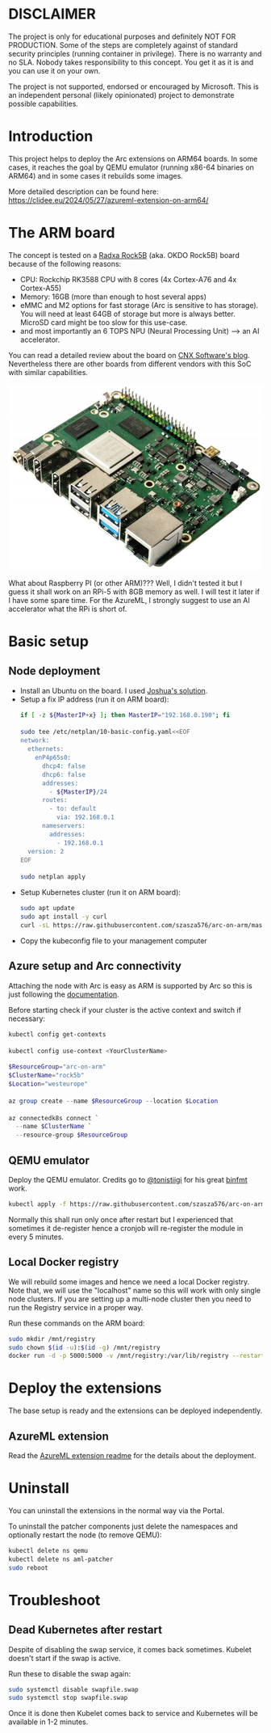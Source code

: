 # DISCLAIMER
The project is only for educational purposes and definitely NOT FOR PRODUCTION. Some of the steps are completely against of standard security principles (running container in privilege). There is no warranty and no SLA. Nobody takes responsibility to this concept. You get it as it is and you can use it on your own.

The project is not supported, endorsed or encouraged by Microsoft. This is an independent personal (likely opinionated) project to demonstrate possible capabilities.

# Introduction
This project helps to deploy the Arc extensions on ARM64 boards. In some cases, it reaches the goal by QEMU emulator (running x86-64 binaries on ARM64) and in some cases it rebuilds some images.

More detailed description can be found here: https://clidee.eu/2024/05/27/azureml-extension-on-arm64/

# The ARM board
The concept is tested on a [Radxa Rock5B](https://radxa.com/products/rock5/5b/) (aka. OKDO Rock5B) board because of the following reasons:
- CPU: Rockchip RK3588 CPU with 8 cores (4x Cortex-A76 and 4x Cortex-A55)
- Memory: 16GB (more than enough to host several apps)
- eMMC and M2 options for fast storage (Arc is sensitive to has storage). You will need at least 64GB of storage but more is always better. MicroSD card might be too slow for this use-case.
- and most importantly an 6 TOPS NPU (Neural Processing Unit) --> an AI accelerator.

You can read a detailed review about the board on [CNX Software's blog](https://www.cnx-software.com/2022/01/09/rock5-model-b-rk3588-single-board-computer/). Nevertheless there are other boards from different vendors with this SoC with similar capabilities.

[![Rock5B](./img/Rock5B.jpg)](./img/Rock5B.jpg)

What about Raspberry PI (or other ARM)??? Well, I didn't tested it but I guess it shall work on an RPi-5 with 8GB memory as well. I will test it later if I have some spare time. For the AzureML, I strongly suggest to use an AI accelerator what the RPi is short of.

# Basic setup

## Node deployment
- Install an Ubuntu on the board. I used [Joshua's solution](https://github.com/Joshua-Riek/ubuntu-rockchip).
- Setup a fix IP address (run it on ARM board):
  ```bash
  if [ -z ${MasterIP+x} ]; then MasterIP="192.168.0.190"; fi
  
  sudo tee /etc/netplan/10-basic-config.yaml<<EOF
  network:
    ethernets:
      enP4p65s0:
        dhcp4: false
        dhcp6: false
        addresses:
          - ${MasterIP}/24
        routes:
          - to: default
            via: 192.168.0.1
        nameservers:
          addresses:
            - 192.168.0.1
    version: 2
  EOF
  
  sudo netplan apply
  ```
- Setup Kubernetes cluster (run it on ARM board):
  ```bash
  sudo apt update
  sudo apt install -y curl
  curl -sL https://raw.githubusercontent.com/szasza576/arc-on-arm/master/base-infra/kubernetes-setup.sh | sudo bash
  ```
- Copy the kubeconfig file to your management computer

## Azure setup and Arc connectivity
Attaching the node with Arc is easy as ARM is supported by Arc so this is just following the [documentation](https://learn.microsoft.com/en-us/azure/azure-arc/kubernetes/system-requirements).

Before starting check if your cluster is the active context and switch if necessary:
```powershell
kubectl config get-contexts

kubectl config use-context <YourClusterName>
```

```powershell
$ResourceGroup="arc-on-arm"
$ClusterName="rock5b"
$Location="westeurope"

az group create --name $ResourceGroup --location $Location

az connectedk8s connect `
  --name $ClusterName `
  --resource-group $ResourceGroup
```

## QEMU emulator
Deploy the QEMU emulator. Credits go to [@tonistiigi](https://github.com/tonistiigi) for his great [binfmt](https://github.com/tonistiigi/binfmt) work.
```bash
kubectl apply -f https://raw.githubusercontent.com/szasza576/arc-on-arm/main/base-infra/multiarch.yaml
```

Normally this shall run only once after restart but I experienced that sometimes it de-register hence a cronjob will re-register the module in every 5 minutes.

## Local Docker registry
We will rebuild some images and hence we need a local Docker registry. Note that, we will use the "localhost" name so this will work with only single node clusters. If you are setting up a multi-node cluster then you need to run the Registry service in a proper way.

Run these commands on the ARM board:
```bash
sudo mkdir /mnt/registry
sudo chown $(id -u):$(id -g) /mnt/registry
docker run -d -p 5000:5000 -v /mnt/registry:/var/lib/registry --restart unless-stopped --name myregistry registry:2
```

# Deploy the extensions
The base setup is ready and the extensions can be deployed independently.
## AzureML extension
Read the [AzureML extension readme](./azureml/azureml-readme.md) for the details about the deployment.

# Uninstall
You can uninstall the extensions in the normal way via the Portal.

To uninstall the patcher components just delete the namespaces and optionally restart the node (to remove QEMU):
```bash
kubectl delete ns qemu
kubectl delete ns aml-patcher
sudo reboot
```

# Troubleshoot
## Dead Kubernetes after restart
Despite of disabling the swap service, it comes back sometimes. Kubelet doesn't start if the swap is active.

Run these to disable the swap again:
```bash
sudo systemctl disable swapfile.swap
sudo systemctl stop swapfile.swap
```

Once it is done then Kubelet comes back to service and Kubernetes will be available in 1-2 minutes.